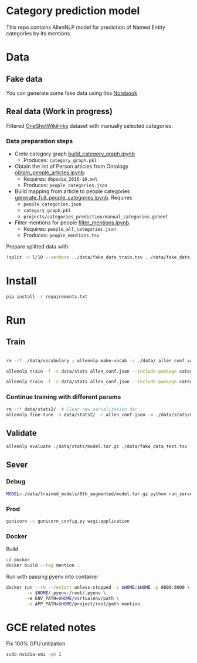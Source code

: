 # Category prediction model

This repo contains AllenNLP model for prediction of Named Entity categories by its mentions.

# Data

## Fake data

You can generate some fake data using this [Notebook](notebooks/gen_face_data.ipynb)


## Real data (Work in progress)

Filtered [OneShotWikilinks](https://www.kaggle.com/generall/oneshotwikilinks) dataset with manually selected categories.

### Data preparation steps


* Crete category graph [build_category_graph.ipynb](./notebooks/build_category_graph.ipynb)
    * Produces: `category_graph.pkl`
* Obtain the list of Person articles from Ontology [obtain_people_articles.ipynb](/notebooks/obtain_people_articles.ipynb):
    * Requires: `dbpedia_2016-10.owl`
    * Produces: `people_categories.json`
* Build mapping from article to people categories [generate_full_people_categories.ipynb](./notebooks/generate_full_people_categories.ipynb). Requires
    * `people_categories.json`
    * `category_graph.pkl`
    * `projects/categories_prediction/manual_categories.gsheet`
* Filter mentions for people [filter_mentions.ipynb](./notebooks/filter_mentions.ipynb). 
    * Requires: `people_all_categories.json`
    * Produces: `people_mentions.tsv`


Prepare splitted data with:

```bash
!split -n l/10 --verbose ../data/fake_data_train.tsv ../data/fake_data_train.tsv_
```

# Install

```bash
pip install -r requirements.txt
```

# Run


## Train

```bash

rm -rf ./data/vocabulary ; allennlp make-vocab -s ./data/ allen_conf_vocab.json --include-package category_prediction

allennlp train -f -s data/stats allen_conf.json --include-package category_prediction
```

```bash
allennlp train -f -s data/stats allen_conf.json --include-package category_prediction -o '{"trainer": {"cuda_device": 0}}'
```

### Continue training with different params

```bash
rm -rf data/stats2/  # Clear new serialization dir
allennlp fine-tune -s data/stats2/ -c allen_conf.json -m ./data/stats/model.tar.gz --include-package category_prediction -o '{"trainer": {"cuda_device": 0}, "iterator": {"base_iterator": {"batch_size": 64}}}'
```

## Validate

```bash
allennlp evaluate ./data/stats/model.tar.gz ./data/fake_data_test.tsv --include-package category_prediction
```

## Sever

### Debug

```bash
MODEL=./data/trained_models/6th_augmented/model.tar.gz python run_server.py
```

### Prod

```bash
gunicorn -c gunicorn_config.py wsgi:application
```

### Docker


Build
```bash
cd docker
docker build --tag mention .
```

Run with passing pyenv into container

```bash
docker run --rm --restart unless-stopped -v $HOME:$HOME -p 8000:8000 \
        -v $HOME/.pyenv:/root/.pyenv \ 
        -e ENV_PATH=$HOME/virtualenv/path \
        -e APP_PATH=$HOME/project/root/path mention
```

# GCE related notes


Fix 100% GPU utilization
```bash
sudo nvidia-smi -pm 1
```